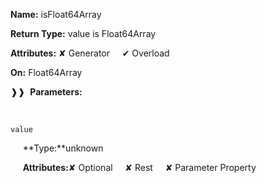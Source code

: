 **Name:** isFloat64Array

**Return Type:** value is Float64Array

**Attributes:** ✘ Generator&nbsp;&nbsp;&nbsp;&nbsp;&nbsp;✔ Overload

**On:** Float64Array

❱❱&nbsp;&nbsp;**Parameters:**

&nbsp;&nbsp;&nbsp;&nbsp;&nbsp;
```
value
```

&nbsp;&nbsp;&nbsp;&nbsp;&nbsp;**Type:**unknown

&nbsp;&nbsp;&nbsp;&nbsp;&nbsp;**Attributes:**✘ Optional&nbsp;&nbsp;&nbsp;&nbsp;&nbsp;✘ Rest&nbsp;&nbsp;&nbsp;&nbsp;&nbsp;✘ Parameter Property

